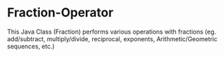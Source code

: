 # Fraction-Operator
This Java Class (Fraction) performs various operations with fractions (eg. add/subtract, multiply/divide, reciprocal, exponents, Arithmetic/Geometric sequences, etc.)
